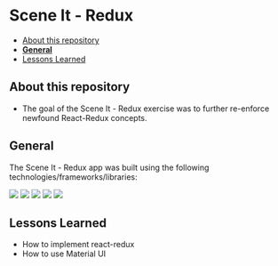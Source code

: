 # Scene It - Redux <!-- omit in toc -->

- [About this repository](#about-this-repository)
- [**General**](#general)
- [Lessons Learned](#lessons-learned)
  
## About this repository
* The goal of the Scene It - Redux exercise was to further re-enforce newfound React-Redux concepts.

## **General**
The Scene It - Redux app was built using the following technologies/frameworks/libraries:

<img src="https://img.shields.io/badge/react%20-%2320232a.svg?&style=for-the-badge&logo=react&logoColor=%2361DAFB"/>
<img src="https://img.shields.io/badge/redux%20-%2320232a.svg?&style=for-the-badge&logo=redux&logoColor=blueviolet">
<img src="https://img.shields.io/badge/javascript%20-%23323330.svg?&style=for-the-badge&logo=javascript&logoColor=%23F7DF1E"/>
<img src="https://img.shields.io/badge/html5%20-%23E34F26.svg?&style=for-the-badge&logo=html5&logoColor=white"/>
<img src="https://img.shields.io/badge/css3%20-%231572B6.svg?&style=for-the-badge&logo=css3&logoColor=white"/>


## Lessons Learned
* How to implement react-redux
* How to use Material UI


<!-- ## **Still Todo**
1. Approve comments if admin
2. edit posts if admin
3. edit comments if admin -->